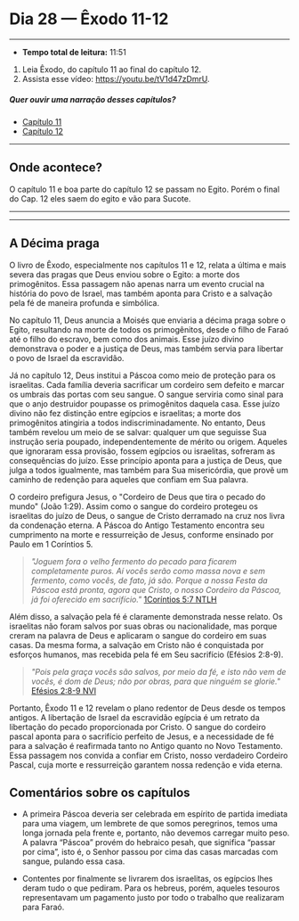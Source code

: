 # Dia 28 — Êxodo 11-12

--- 

- **Tempo total de leitura:** 11:51

1. Leia Êxodo, do capítulo 11 ao final do capítulo 12.
2. Assista esse vídeo: https://youtu.be/tV1d47zDmrU.

##### Quer ouvir uma narração desses capítulos?

- [Capítulo 11](https://www.bible.com/pt/audio-bible/211/EXO.11.NTLH)
- [Capítulo 12](https://www.bible.com/pt/audio-bible/211/EXO.12.NTLH)

---

## Onde acontece?

O capítulo 11 e boa parte do capítulo 12 se passam no Egito. Porém o final do Cap. 12 eles saem do egito e vão para Sucote.

---
---

## A Décima praga

O livro de Êxodo, especialmente nos capítulos 11 e 12, relata a última e mais severa das pragas que Deus enviou sobre o Egito: a morte dos primogênitos. Essa passagem não apenas narra um evento crucial na história do povo de Israel, mas também aponta para Cristo e a salvação pela fé de maneira profunda e simbólica.

No capítulo 11, Deus anuncia a Moisés que enviaria a décima praga sobre o Egito, resultando na morte de todos os primogênitos, desde o filho de Faraó até o filho do escravo, bem como dos animais. Esse juízo divino demonstrava o poder e a justiça de Deus, mas também servia para libertar o povo de Israel da escravidão.

Já no capítulo 12, Deus institui a Páscoa como meio de proteção para os israelitas. Cada família deveria sacrificar um cordeiro sem defeito e marcar os umbrais das portas com seu sangue. O sangue serviria como sinal para que o anjo destruidor poupasse os primogênitos daquela casa. Esse juízo divino não fez distinção entre egípcios e israelitas; a morte dos primogênitos atingiria a todos indiscriminadamente. No entanto, Deus também revelou um meio de se salvar: qualquer um que seguisse Sua instrução seria poupado, independentemente de mérito ou origem. Aqueles que ignoraram essa provisão, fossem egípcios ou israelitas, sofreram as consequências do juízo. Esse princípio aponta para a justiça de Deus, que julga a todos igualmente, mas também para Sua misericórdia, que provê um caminho de redenção para aqueles que confiam em Sua palavra.

O cordeiro prefigura Jesus, o "Cordeiro de Deus que tira o pecado do mundo" (João 1:29). Assim como o sangue do cordeiro protegeu os israelitas do juízo de Deus, o sangue de Cristo derramado na cruz nos livra da condenação eterna. A Páscoa do Antigo Testamento encontra seu cumprimento na morte e ressurreição de Jesus, conforme ensinado por Paulo em 1 Coríntios 5.

> *"Joguem fora o velho fermento do pecado para ficarem completamente puros. Aí vocês serão como massa nova e sem fermento, como vocês, de fato, já são. Porque a nossa Festa da Páscoa está pronta, agora que Cristo, o nosso Cordeiro da Páscoa, já foi oferecido em sacrifício."* [1Coríntios 5:7 NTLH](https://www.bible.com/pt/bible/211/1CO.5.NTLH)

Além disso, a salvação pela fé é claramente demonstrada nesse relato. Os israelitas não foram salvos por suas obras ou nacionalidade, mas porque creram na palavra de Deus e aplicaram o sangue do cordeiro em suas casas. Da mesma forma, a salvação em Cristo não é conquistada por esforços humanos, mas recebida pela fé em Seu sacrifício (Efésios 2:8-9).

> *"Pois pela graça vocês são salvos, por meio da fé, e isto não vem de vocês, é dom de Deus; não por obras, para que ninguém se glorie."* [Efésios 2:8-9 NVI](https://www.bible.com/pt/bible/129/EPH.2.NVI)

Portanto, Êxodo 11 e 12 revelam o plano redentor de Deus desde os tempos antigos. A libertação de Israel da escravidão egípcia é um retrato da libertação do pecado proporcionada por Cristo. O sangue do cordeiro pascal aponta para o sacrifício perfeito de Jesus, e a necessidade de fé para a salvação é reafirmada tanto no Antigo quanto no Novo Testamento. Essa passagem nos convida a confiar em Cristo, nosso verdadeiro Cordeiro Pascal, cuja morte e ressurreição garantem nossa redenção e vida eterna.


## Comentários sobre os capítulos

- A primeira Páscoa deveria ser celebrada em espírito de partida imediata para uma viagem, um lembrete de que somos peregrinos, temos uma longa jornada pela frente e, portanto, não devemos carregar muito peso. A palavra “Páscoa” provém do hebraico pesah, que significa “passar por cima”, isto é, o Senhor passou por cima das casas marcadas com sangue, pulando essa casa.


- Contentes por finalmente se livrarem dos israelitas, os egípcios lhes deram tudo o que pediram. Para os hebreus, porém, aqueles tesouros representavam um pagamento justo por todo o trabalho que realizaram para Faraó.